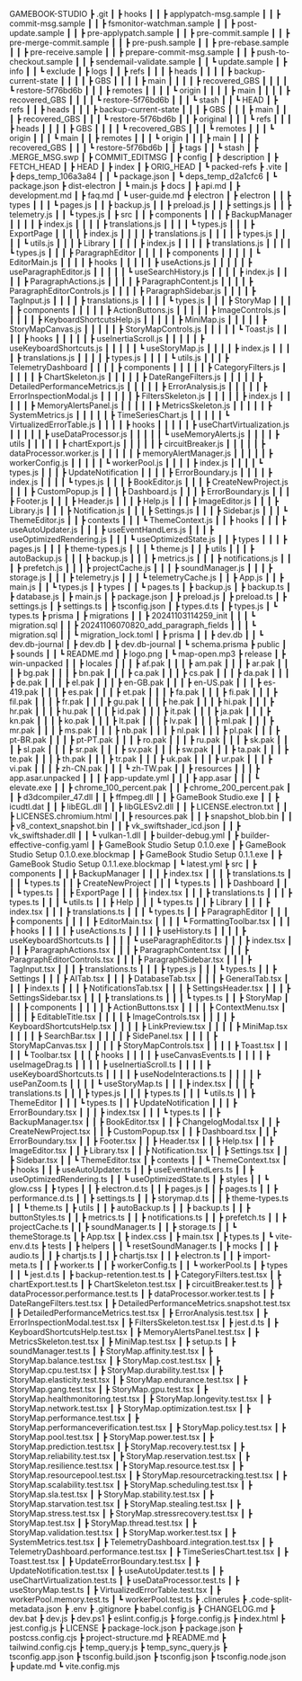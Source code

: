 GAMEBOOK-STUDIO
 ┣ .git
 ┃  ┣ hooks
 ┃  ┃  ┣ applypatch-msg.sample
 ┃  ┃  ┣ commit-msg.sample
 ┃  ┃  ┣ fsmonitor-watchman.sample
 ┃  ┃  ┣ post-update.sample
 ┃  ┃  ┣ pre-applypatch.sample
 ┃  ┃  ┣ pre-commit.sample
 ┃  ┃  ┣ pre-merge-commit.sample
 ┃  ┃  ┣ pre-push.sample
 ┃  ┃  ┣ pre-rebase.sample
 ┃  ┃  ┣ pre-receive.sample
 ┃  ┃  ┣ prepare-commit-msg.sample
 ┃  ┃  ┣ push-to-checkout.sample
 ┃  ┃  ┣ sendemail-validate.sample
 ┃  ┃  ┗ update.sample
 ┃  ┣ info
 ┃  ┃  ┗ exclude
 ┃  ┣ logs
 ┃  ┃  ┣ refs
 ┃  ┃  ┃  ┣ heads
 ┃  ┃  ┃  ┃  ┣ backup-current-state
 ┃  ┃  ┃  ┃  ┣ GBS
 ┃  ┃  ┃  ┃  ┣ main
 ┃  ┃  ┃  ┃  ┣ recovered_GBS
 ┃  ┃  ┃  ┃  ┗ restore-5f76bd6b
 ┃  ┃  ┃  ┣ remotes
 ┃  ┃  ┃  ┃  ┗ origin
 ┃  ┃  ┃  ┃     ┣ main
 ┃  ┃  ┃  ┃     ┣ recovered_GBS
 ┃  ┃  ┃  ┃     ┗ restore-5f76bd6b
 ┃  ┃  ┃  ┗ stash
 ┃  ┃  ┗ HEAD
 ┃  ┣ refs
 ┃  ┃  ┣ heads
 ┃  ┃  ┃  ┣ backup-current-state
 ┃  ┃  ┃  ┣ GBS
 ┃  ┃  ┃  ┣ main
 ┃  ┃  ┃  ┣ recovered_GBS
 ┃  ┃  ┃  ┗ restore-5f76bd6b
 ┃  ┃  ┣ original
 ┃  ┃  ┃  ┗ refs
 ┃  ┃  ┃     ┣ heads
 ┃  ┃  ┃     ┃  ┣ GBS
 ┃  ┃  ┃     ┃  ┗ recovered_GBS
 ┃  ┃  ┃     ┗ remotes
 ┃  ┃  ┃        ┗ origin
 ┃  ┃  ┃           ┗ main
 ┃  ┃  ┣ remotes
 ┃  ┃  ┃  ┗ origin
 ┃  ┃  ┃     ┣ main
 ┃  ┃  ┃     ┣ recovered_GBS
 ┃  ┃  ┃     ┗ restore-5f76bd6b
 ┃  ┃  ┣ tags
 ┃  ┃  ┗ stash
 ┃  ┣ .MERGE_MSG.swp
 ┃  ┣ COMMIT_EDITMSG
 ┃  ┣ config
 ┃  ┣ description
 ┃  ┣ FETCH_HEAD
 ┃  ┣ HEAD
 ┃  ┣ index
 ┃  ┣ ORIG_HEAD
 ┃  ┗ packed-refs
 ┣ .vite
 ┃  ┣ deps_temp_106a3a84
 ┃  ┃  ┗ package.json
 ┃  ┗ deps_temp_d2a1cfc6
 ┃     ┗ package.json
 ┣ dist-electron
 ┃  ┗ main.js
 ┣ docs
 ┃  ┣ api.md
 ┃  ┣ development.md
 ┃  ┣ faq.md
 ┃  ┗ user-guide.md
 ┣ electron
 ┃  ┣ electron
 ┃  ┃  ┣ types
 ┃  ┃  ┃  ┗ pages.js
 ┃  ┃  ┣ backup.js
 ┃  ┃  ┣ preload.js
 ┃  ┃  ┣ settings.js
 ┃  ┃  ┣ telemetry.js
 ┃  ┃  ┗ types.js
 ┃  ┣ src
 ┃  ┃  ┣ components
 ┃  ┃  ┃  ┣ BackupManager
 ┃  ┃  ┃  ┃  ┣ index.js
 ┃  ┃  ┃  ┃  ┣ translations.js
 ┃  ┃  ┃  ┃  ┗ types.js
 ┃  ┃  ┃  ┣ ExportPage
 ┃  ┃  ┃  ┃  ┣ index.js
 ┃  ┃  ┃  ┃  ┣ translations.js
 ┃  ┃  ┃  ┃  ┣ types.js
 ┃  ┃  ┃  ┃  ┗ utils.js
 ┃  ┃  ┃  ┣ Library
 ┃  ┃  ┃  ┃  ┣ index.js
 ┃  ┃  ┃  ┃  ┣ translations.js
 ┃  ┃  ┃  ┃  ┗ types.js
 ┃  ┃  ┃  ┣ ParagraphEditor
 ┃  ┃  ┃  ┃  ┣ components
 ┃  ┃  ┃  ┃  ┃  ┗ EditorMain.js
 ┃  ┃  ┃  ┃  ┣ hooks
 ┃  ┃  ┃  ┃  ┃  ┣ useActions.js
 ┃  ┃  ┃  ┃  ┃  ┣ useParagraphEditor.js
 ┃  ┃  ┃  ┃  ┃  ┗ useSearchHistory.js
 ┃  ┃  ┃  ┃  ┣ index.js
 ┃  ┃  ┃  ┃  ┣ ParagraphActions.js
 ┃  ┃  ┃  ┃  ┣ ParagraphContent.js
 ┃  ┃  ┃  ┃  ┣ ParagraphEditorControls.js
 ┃  ┃  ┃  ┃  ┣ ParagraphSidebar.js
 ┃  ┃  ┃  ┃  ┣ TagInput.js
 ┃  ┃  ┃  ┃  ┣ translations.js
 ┃  ┃  ┃  ┃  ┗ types.js
 ┃  ┃  ┃  ┣ StoryMap
 ┃  ┃  ┃  ┃  ┣ components
 ┃  ┃  ┃  ┃  ┃  ┣ ActionButtons.js
 ┃  ┃  ┃  ┃  ┃  ┣ ImageControls.js
 ┃  ┃  ┃  ┃  ┃  ┣ KeyboardShortcutsHelp.js
 ┃  ┃  ┃  ┃  ┃  ┣ MiniMap.js
 ┃  ┃  ┃  ┃  ┃  ┣ StoryMapCanvas.js
 ┃  ┃  ┃  ┃  ┃  ┣ StoryMapControls.js
 ┃  ┃  ┃  ┃  ┃  ┗ Toast.js
 ┃  ┃  ┃  ┃  ┣ hooks
 ┃  ┃  ┃  ┃  ┃  ┣ useInertiaScroll.js
 ┃  ┃  ┃  ┃  ┃  ┣ useKeyboardShortcuts.js
 ┃  ┃  ┃  ┃  ┃  ┗ useStoryMap.js
 ┃  ┃  ┃  ┃  ┣ index.js
 ┃  ┃  ┃  ┃  ┣ translations.js
 ┃  ┃  ┃  ┃  ┣ types.js
 ┃  ┃  ┃  ┃  ┗ utils.js
 ┃  ┃  ┃  ┣ TelemetryDashboard
 ┃  ┃  ┃  ┃  ┣ components
 ┃  ┃  ┃  ┃  ┃  ┣ CategoryFilters.js
 ┃  ┃  ┃  ┃  ┃  ┣ ChartSkeleton.js
 ┃  ┃  ┃  ┃  ┃  ┣ DateRangeFilters.js
 ┃  ┃  ┃  ┃  ┃  ┣ DetailedPerformanceMetrics.js
 ┃  ┃  ┃  ┃  ┃  ┣ ErrorAnalysis.js
 ┃  ┃  ┃  ┃  ┃  ┣ ErrorInspectionModal.js
 ┃  ┃  ┃  ┃  ┃  ┣ FiltersSkeleton.js
 ┃  ┃  ┃  ┃  ┃  ┣ index.js
 ┃  ┃  ┃  ┃  ┃  ┣ MemoryAlertsPanel.js
 ┃  ┃  ┃  ┃  ┃  ┣ MetricsSkeleton.js
 ┃  ┃  ┃  ┃  ┃  ┣ SystemMetrics.js
 ┃  ┃  ┃  ┃  ┃  ┣ TimeSeriesChart.js
 ┃  ┃  ┃  ┃  ┃  ┗ VirtualizedErrorTable.js
 ┃  ┃  ┃  ┃  ┣ hooks
 ┃  ┃  ┃  ┃  ┃  ┣ useChartVirtualization.js
 ┃  ┃  ┃  ┃  ┃  ┣ useDataProcessor.js
 ┃  ┃  ┃  ┃  ┃  ┗ useMemoryAlerts.js
 ┃  ┃  ┃  ┃  ┣ utils
 ┃  ┃  ┃  ┃  ┃  ┣ chartExport.js
 ┃  ┃  ┃  ┃  ┃  ┣ circuitBreaker.js
 ┃  ┃  ┃  ┃  ┃  ┣ dataProcessor.worker.js
 ┃  ┃  ┃  ┃  ┃  ┣ memoryAlertManager.js
 ┃  ┃  ┃  ┃  ┃  ┣ workerConfig.js
 ┃  ┃  ┃  ┃  ┃  ┗ workerPool.js
 ┃  ┃  ┃  ┃  ┣ index.js
 ┃  ┃  ┃  ┃  ┗ types.js
 ┃  ┃  ┃  ┣ UpdateNotification
 ┃  ┃  ┃  ┃  ┣ ErrorBoundary.js
 ┃  ┃  ┃  ┃  ┣ index.js
 ┃  ┃  ┃  ┃  ┗ types.js
 ┃  ┃  ┃  ┣ BookEditor.js
 ┃  ┃  ┃  ┣ CreateNewProject.js
 ┃  ┃  ┃  ┣ CustomPopup.js
 ┃  ┃  ┃  ┣ Dashboard.js
 ┃  ┃  ┃  ┣ ErrorBoundary.js
 ┃  ┃  ┃  ┣ Footer.js
 ┃  ┃  ┃  ┣ Header.js
 ┃  ┃  ┃  ┣ Help.js
 ┃  ┃  ┃  ┣ ImageEditor.js
 ┃  ┃  ┃  ┣ Library.js
 ┃  ┃  ┃  ┣ Notification.js
 ┃  ┃  ┃  ┣ Settings.js
 ┃  ┃  ┃  ┣ Sidebar.js
 ┃  ┃  ┃  ┗ ThemeEditor.js
 ┃  ┃  ┣ contexts
 ┃  ┃  ┃  ┗ ThemeContext.js
 ┃  ┃  ┣ hooks
 ┃  ┃  ┃  ┣ useAutoUpdater.js
 ┃  ┃  ┃  ┣ useEventHandLers.js
 ┃  ┃  ┃  ┣ useOptimizedRendering.js
 ┃  ┃  ┃  ┗ useOptimizedState.js
 ┃  ┃  ┣ types
 ┃  ┃  ┃  ┣ pages.js
 ┃  ┃  ┃  ┣ theme-types.js
 ┃  ┃  ┃  ┗ theme.js
 ┃  ┃  ┣ utils
 ┃  ┃  ┃  ┣ autoBackup.js
 ┃  ┃  ┃  ┣ backup.js
 ┃  ┃  ┃  ┣ metrics.js
 ┃  ┃  ┃  ┣ notifications.js
 ┃  ┃  ┃  ┣ prefetch.js
 ┃  ┃  ┃  ┣ projectCache.js
 ┃  ┃  ┃  ┣ soundManager.js
 ┃  ┃  ┃  ┣ storage.js
 ┃  ┃  ┃  ┣ telemetry.js
 ┃  ┃  ┃  ┗ telemetryCache.js
 ┃  ┃  ┣ App.js
 ┃  ┃  ┣ main.js
 ┃  ┃  ┗ types.js
 ┃  ┣ types
 ┃  ┃  ┗ pages.ts
 ┃  ┣ backup.js
 ┃  ┣ backup.ts
 ┃  ┣ database.js
 ┃  ┣ main.js
 ┃  ┣ package.json
 ┃  ┣ preload.js
 ┃  ┣ preload.ts
 ┃  ┣ settings.js
 ┃  ┣ settings.ts
 ┃  ┣ tsconfig.json
 ┃  ┣ types.d.ts
 ┃  ┣ types.js
 ┃  ┗ types.ts
 ┣ prisma
 ┃  ┣ migrations
 ┃  ┃  ┣ 20241103114259_init
 ┃  ┃  ┃  ┗ migration.sql
 ┃  ┃  ┣ 20241106070820_add_paragraph_fields
 ┃  ┃  ┃  ┗ migration.sql
 ┃  ┃  ┗ migration_lock.toml
 ┃  ┣ prisma
 ┃  ┃  ┣ dev.db
 ┃  ┃  ┗ dev.db-journal
 ┃  ┣ dev.db
 ┃  ┣ dev.db-journal
 ┃  ┗ schema.prisma
 ┣ public
 ┃  ┣ sounds
 ┃  ┃  ┗ README.md
 ┃  ┣ logo.png
 ┃  ┗ map-open.mp3
 ┣ release
 ┃  ┣ win-unpacked
 ┃  ┃  ┣ locales
 ┃  ┃  ┃  ┣ af.pak
 ┃  ┃  ┃  ┣ am.pak
 ┃  ┃  ┃  ┣ ar.pak
 ┃  ┃  ┃  ┣ bg.pak
 ┃  ┃  ┃  ┣ bn.pak
 ┃  ┃  ┃  ┣ ca.pak
 ┃  ┃  ┃  ┣ cs.pak
 ┃  ┃  ┃  ┣ da.pak
 ┃  ┃  ┃  ┣ de.pak
 ┃  ┃  ┃  ┣ el.pak
 ┃  ┃  ┃  ┣ en-GB.pak
 ┃  ┃  ┃  ┣ en-US.pak
 ┃  ┃  ┃  ┣ es-419.pak
 ┃  ┃  ┃  ┣ es.pak
 ┃  ┃  ┃  ┣ et.pak
 ┃  ┃  ┃  ┣ fa.pak
 ┃  ┃  ┃  ┣ fi.pak
 ┃  ┃  ┃  ┣ fil.pak
 ┃  ┃  ┃  ┣ fr.pak
 ┃  ┃  ┃  ┣ gu.pak
 ┃  ┃  ┃  ┣ he.pak
 ┃  ┃  ┃  ┣ hi.pak
 ┃  ┃  ┃  ┣ hr.pak
 ┃  ┃  ┃  ┣ hu.pak
 ┃  ┃  ┃  ┣ id.pak
 ┃  ┃  ┃  ┣ it.pak
 ┃  ┃  ┃  ┣ ja.pak
 ┃  ┃  ┃  ┣ kn.pak
 ┃  ┃  ┃  ┣ ko.pak
 ┃  ┃  ┃  ┣ lt.pak
 ┃  ┃  ┃  ┣ lv.pak
 ┃  ┃  ┃  ┣ ml.pak
 ┃  ┃  ┃  ┣ mr.pak
 ┃  ┃  ┃  ┣ ms.pak
 ┃  ┃  ┃  ┣ nb.pak
 ┃  ┃  ┃  ┣ nl.pak
 ┃  ┃  ┃  ┣ pl.pak
 ┃  ┃  ┃  ┣ pt-BR.pak
 ┃  ┃  ┃  ┣ pt-PT.pak
 ┃  ┃  ┃  ┣ ro.pak
 ┃  ┃  ┃  ┣ ru.pak
 ┃  ┃  ┃  ┣ sk.pak
 ┃  ┃  ┃  ┣ sl.pak
 ┃  ┃  ┃  ┣ sr.pak
 ┃  ┃  ┃  ┣ sv.pak
 ┃  ┃  ┃  ┣ sw.pak
 ┃  ┃  ┃  ┣ ta.pak
 ┃  ┃  ┃  ┣ te.pak
 ┃  ┃  ┃  ┣ th.pak
 ┃  ┃  ┃  ┣ tr.pak
 ┃  ┃  ┃  ┣ uk.pak
 ┃  ┃  ┃  ┣ ur.pak
 ┃  ┃  ┃  ┣ vi.pak
 ┃  ┃  ┃  ┣ zh-CN.pak
 ┃  ┃  ┃  ┗ zh-TW.pak
 ┃  ┃  ┣ resources
 ┃  ┃  ┃  ┣ app.asar.unpacked
 ┃  ┃  ┃  ┣ app-update.yml
 ┃  ┃  ┃  ┣ app.asar
 ┃  ┃  ┃  ┗ elevate.exe
 ┃  ┃  ┣ chrome_100_percent.pak
 ┃  ┃  ┣ chrome_200_percent.pak
 ┃  ┃  ┣ d3dcompiler_47.dll
 ┃  ┃  ┣ ffmpeg.dll
 ┃  ┃  ┣ GameBook Studio.exe
 ┃  ┃  ┣ icudtl.dat
 ┃  ┃  ┣ libEGL.dll
 ┃  ┃  ┣ libGLESv2.dll
 ┃  ┃  ┣ LICENSE.electron.txt
 ┃  ┃  ┣ LICENSES.chromium.html
 ┃  ┃  ┣ resources.pak
 ┃  ┃  ┣ snapshot_blob.bin
 ┃  ┃  ┣ v8_context_snapshot.bin
 ┃  ┃  ┣ vk_swiftshader_icd.json
 ┃  ┃  ┣ vk_swiftshader.dll
 ┃  ┃  ┗ vulkan-1.dll
 ┃  ┣ builder-debug.yml
 ┃  ┣ builder-effective-config.yaml
 ┃  ┣ GameBook Studio Setup 0.1.0.exe
 ┃  ┣ GameBook Studio Setup 0.1.0.exe.blockmap
 ┃  ┣ GameBook Studio Setup 0.1.1.exe
 ┃  ┣ GameBook Studio Setup 0.1.1.exe.blockmap
 ┃  ┗ latest.yml
 ┣ src
 ┃  ┣ components
 ┃  ┃  ┣ BackupManager
 ┃  ┃  ┃  ┣ index.tsx
 ┃  ┃  ┃  ┣ translations.ts
 ┃  ┃  ┃  ┗ types.ts
 ┃  ┃  ┣ CreateNewProject
 ┃  ┃  ┃  ┗ types.ts
 ┃  ┃  ┣ Dashboard
 ┃  ┃  ┃  ┗ types.ts
 ┃  ┃  ┣ ExportPage
 ┃  ┃  ┃  ┣ index.tsx
 ┃  ┃  ┃  ┣ translations.ts
 ┃  ┃  ┃  ┣ types.ts
 ┃  ┃  ┃  ┗ utils.ts
 ┃  ┃  ┣ Help
 ┃  ┃  ┃  ┗ types.ts
 ┃  ┃  ┣ Library
 ┃  ┃  ┃  ┣ index.tsx
 ┃  ┃  ┃  ┣ translations.ts
 ┃  ┃  ┃  ┗ types.ts
 ┃  ┃  ┣ ParagraphEditor
 ┃  ┃  ┃  ┣ components
 ┃  ┃  ┃  ┃  ┣ EditorMain.tsx
 ┃  ┃  ┃  ┃  ┗ FormattingToolbar.tsx
 ┃  ┃  ┃  ┣ hooks
 ┃  ┃  ┃  ┃  ┣ useActions.ts
 ┃  ┃  ┃  ┃  ┣ useHistory.ts
 ┃  ┃  ┃  ┃  ┣ useKeyboardShortcuts.ts
 ┃  ┃  ┃  ┃  ┗ useParagraphEditor.ts
 ┃  ┃  ┃  ┣ index.tsx
 ┃  ┃  ┃  ┣ ParagraphActions.tsx
 ┃  ┃  ┃  ┣ ParagraphContent.tsx
 ┃  ┃  ┃  ┣ ParagraphEditorControls.tsx
 ┃  ┃  ┃  ┣ ParagraphSidebar.tsx
 ┃  ┃  ┃  ┣ TagInput.tsx
 ┃  ┃  ┃  ┣ translations.ts
 ┃  ┃  ┃  ┣ types.js
 ┃  ┃  ┃  ┗ types.ts
 ┃  ┃  ┣ Settings
 ┃  ┃  ┃  ┣ AITab.tsx
 ┃  ┃  ┃  ┣ DatabaseTab.tsx
 ┃  ┃  ┃  ┣ GeneralTab.tsx
 ┃  ┃  ┃  ┣ index.ts
 ┃  ┃  ┃  ┣ NotificationsTab.tsx
 ┃  ┃  ┃  ┣ SettingsHeader.tsx
 ┃  ┃  ┃  ┣ SettingsSidebar.tsx
 ┃  ┃  ┃  ┣ translations.ts
 ┃  ┃  ┃  ┗ types.ts
 ┃  ┃  ┣ StoryMap
 ┃  ┃  ┃  ┣ components
 ┃  ┃  ┃  ┃  ┣ ActionButtons.tsx
 ┃  ┃  ┃  ┃  ┣ ContextMenu.tsx
 ┃  ┃  ┃  ┃  ┣ EditableTitle.tsx
 ┃  ┃  ┃  ┃  ┣ ImageControls.tsx
 ┃  ┃  ┃  ┃  ┣ KeyboardShortcutsHelp.tsx
 ┃  ┃  ┃  ┃  ┣ LinkPreview.tsx
 ┃  ┃  ┃  ┃  ┣ MiniMap.tsx
 ┃  ┃  ┃  ┃  ┣ SearchBar.tsx
 ┃  ┃  ┃  ┃  ┣ SidePanel.tsx
 ┃  ┃  ┃  ┃  ┣ StoryMapCanvas.tsx
 ┃  ┃  ┃  ┃  ┣ StoryMapControls.tsx
 ┃  ┃  ┃  ┃  ┣ Toast.tsx
 ┃  ┃  ┃  ┃  ┗ Toolbar.tsx
 ┃  ┃  ┃  ┣ hooks
 ┃  ┃  ┃  ┃  ┣ useCanvasEvents.ts
 ┃  ┃  ┃  ┃  ┣ useImageDrag.ts
 ┃  ┃  ┃  ┃  ┣ useInertiaScroll.ts
 ┃  ┃  ┃  ┃  ┣ useKeyboardShortcuts.ts
 ┃  ┃  ┃  ┃  ┣ useNodeInteractions.ts
 ┃  ┃  ┃  ┃  ┣ usePanZoom.ts
 ┃  ┃  ┃  ┃  ┗ useStoryMap.ts
 ┃  ┃  ┃  ┣ index.tsx
 ┃  ┃  ┃  ┣ translations.ts
 ┃  ┃  ┃  ┣ types.js
 ┃  ┃  ┃  ┣ types.ts
 ┃  ┃  ┃  ┗ utils.ts
 ┃  ┃  ┣ ThemeEditor
 ┃  ┃  ┃  ┗ types.ts
 ┃  ┃  ┣ UpdateNotification
 ┃  ┃  ┃  ┣ ErrorBoundary.tsx
 ┃  ┃  ┃  ┣ index.tsx
 ┃  ┃  ┃  ┗ types.ts
 ┃  ┃  ┣ BackupManager.tsx
 ┃  ┃  ┣ BookEditor.tsx
 ┃  ┃  ┣ ChangelogModal.tsx
 ┃  ┃  ┣ CreateNewProject.tsx
 ┃  ┃  ┣ CustomPopup.tsx
 ┃  ┃  ┣ Dashboard.tsx
 ┃  ┃  ┣ ErrorBoundary.tsx
 ┃  ┃  ┣ Footer.tsx
 ┃  ┃  ┣ Header.tsx
 ┃  ┃  ┣ Help.tsx
 ┃  ┃  ┣ ImageEditor.tsx
 ┃  ┃  ┣ Library.tsx
 ┃  ┃  ┣ Notification.tsx
 ┃  ┃  ┣ Settings.tsx
 ┃  ┃  ┣ Sidebar.tsx
 ┃  ┃  ┗ ThemeEditor.tsx
 ┃  ┣ contexts
 ┃  ┃  ┗ ThemeContext.tsx
 ┃  ┣ hooks
 ┃  ┃  ┣ useAutoUpdater.ts
 ┃  ┃  ┣ useEventHandLers.ts
 ┃  ┃  ┣ useOptimizedRendering.ts
 ┃  ┃  ┗ useOptimizedState.ts
 ┃  ┣ styles
 ┃  ┃  ┗ glow.css
 ┃  ┣ types
 ┃  ┃  ┣ electron.d.ts
 ┃  ┃  ┣ pages.js
 ┃  ┃  ┣ pages.ts
 ┃  ┃  ┣ performance.d.ts
 ┃  ┃  ┣ settings.ts
 ┃  ┃  ┣ storymap.d.ts
 ┃  ┃  ┣ theme-types.ts
 ┃  ┃  ┗ theme.ts
 ┃  ┣ utils
 ┃  ┃  ┣ autoBackup.ts
 ┃  ┃  ┣ backup.ts
 ┃  ┃  ┣ buttonStyles.ts
 ┃  ┃  ┣ metrics.ts
 ┃  ┃  ┣ notifications.ts
 ┃  ┃  ┣ prefetch.ts
 ┃  ┃  ┣ projectCache.ts
 ┃  ┃  ┣ soundManager.ts
 ┃  ┃  ┣ storage.ts
 ┃  ┃  ┗ themeStorage.ts
 ┃  ┣ App.tsx
 ┃  ┣ index.css
 ┃  ┣ main.tsx
 ┃  ┣ types.ts
 ┃  ┗ vite-env.d.ts
 ┣ tests
 ┃  ┣ helpers
 ┃  ┃  ┗ resetSoundManager.ts
 ┃  ┣ mocks
 ┃  ┃  ┣ audio.ts
 ┃  ┃  ┣ chartjs.ts
 ┃  ┃  ┣ chartjs.tsx
 ┃  ┃  ┣ electron.ts
 ┃  ┃  ┣ import-meta.ts
 ┃  ┃  ┣ worker.ts
 ┃  ┃  ┣ workerConfig.ts
 ┃  ┃  ┗ workerPool.ts
 ┃  ┣ types
 ┃  ┃  ┗ jest.d.ts
 ┃  ┣ backup-retention.test.ts
 ┃  ┣ CategoryFilters.test.tsx
 ┃  ┣ chartExport.test.ts
 ┃  ┣ ChartSkeleton.test.tsx
 ┃  ┣ circuitBreaker.test.ts
 ┃  ┣ dataProcessor.performance.test.ts
 ┃  ┣ dataProcessor.worker.test.ts
 ┃  ┣ DateRangeFilters.test.tsx
 ┃  ┣ DetailedPerformanceMetrics.snapshot.test.tsx
 ┃  ┣ DetailedPerformanceMetrics.test.tsx
 ┃  ┣ ErrorAnalysis.test.tsx
 ┃  ┣ ErrorInspectionModal.test.tsx
 ┃  ┣ FiltersSkeleton.test.tsx
 ┃  ┣ jest.d.ts
 ┃  ┣ KeyboardShortcutsHelp.test.tsx
 ┃  ┣ MemoryAlertsPanel.test.tsx
 ┃  ┣ MetricsSkeleton.test.tsx
 ┃  ┣ MiniMap.test.tsx
 ┃  ┣ setup.ts
 ┃  ┣ soundManager.test.ts
 ┃  ┣ StoryMap.affinity.test.tsx
 ┃  ┣ StoryMap.balance.test.tsx
 ┃  ┣ StoryMap.cost.test.tsx
 ┃  ┣ StoryMap.cpu.test.tsx
 ┃  ┣ StoryMap.durability.test.tsx
 ┃  ┣ StoryMap.elasticity.test.tsx
 ┃  ┣ StoryMap.endurance.test.tsx
 ┃  ┣ StoryMap.gang.test.tsx
 ┃  ┣ StoryMap.gpu.test.tsx
 ┃  ┣ StoryMap.healthmonitoring.test.tsx
 ┃  ┣ StoryMap.longevity.test.tsx
 ┃  ┣ StoryMap.network.test.tsx
 ┃  ┣ StoryMap.optimization.test.tsx
 ┃  ┣ StoryMap.performance.test.tsx
 ┃  ┣ StoryMap.performanceverification.test.tsx
 ┃  ┣ StoryMap.policy.test.tsx
 ┃  ┣ StoryMap.pool.test.tsx
 ┃  ┣ StoryMap.power.test.tsx
 ┃  ┣ StoryMap.prediction.test.tsx
 ┃  ┣ StoryMap.recovery.test.tsx
 ┃  ┣ StoryMap.reliability.test.tsx
 ┃  ┣ StoryMap.reservation.test.tsx
 ┃  ┣ StoryMap.resilience.test.tsx
 ┃  ┣ StoryMap.resource.test.tsx
 ┃  ┣ StoryMap.resourcepool.test.tsx
 ┃  ┣ StoryMap.resourcetracking.test.tsx
 ┃  ┣ StoryMap.scalability.test.tsx
 ┃  ┣ StoryMap.scheduling.test.tsx
 ┃  ┣ StoryMap.sla.test.tsx
 ┃  ┣ StoryMap.stability.test.tsx
 ┃  ┣ StoryMap.starvation.test.tsx
 ┃  ┣ StoryMap.stealing.test.tsx
 ┃  ┣ StoryMap.stress.test.tsx
 ┃  ┣ StoryMap.stressrecovery.test.tsx
 ┃  ┣ StoryMap.test.tsx
 ┃  ┣ StoryMap.thread.test.tsx
 ┃  ┣ StoryMap.validation.test.tsx
 ┃  ┣ StoryMap.worker.test.tsx
 ┃  ┣ SystemMetrics.test.tsx
 ┃  ┣ TelemetryDashboard.integration.test.tsx
 ┃  ┣ TelemetryDashboard.performance.test.tsx
 ┃  ┣ TimeSeriesChart.test.tsx
 ┃  ┣ Toast.test.tsx
 ┃  ┣ UpdateErrorBoundary.test.tsx
 ┃  ┣ UpdateNotification.test.tsx
 ┃  ┣ useAutoUpdater.test.ts
 ┃  ┣ useChartVirtualization.test.ts
 ┃  ┣ useDataProcessor.test.ts
 ┃  ┣ useStoryMap.test.ts
 ┃  ┣ VirtualizedErrorTable.test.tsx
 ┃  ┣ workerPool.memory.test.ts
 ┃  ┗ workerPool.test.ts
 ┣ .clinerules
 ┣ .code-split-metadata.json
 ┣ .env
 ┣ .gitignore
 ┣ babel.config.js
 ┣ CHANGELOG.md
 ┣ dev.bat
 ┣ dev.js
 ┣ dev.ps1
 ┣ eslint.config.js
 ┣ forge.config.js
 ┣ index.html
 ┣ jest.config.js
 ┣ LICENSE
 ┣ package-lock.json
 ┣ package.json
 ┣ postcss.config.cjs
 ┣ project-structure.md
 ┣ README.md
 ┣ tailwind.config.cjs
 ┣ temp_query.js
 ┣ temp_sync_query.js
 ┣ tsconfig.app.json
 ┣ tsconfig.build.json
 ┣ tsconfig.json
 ┣ tsconfig.node.json
 ┣ update.md
 ┗ vite.config.mjs
